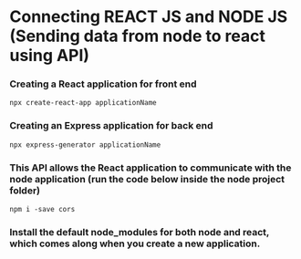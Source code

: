 # Connecting REACT JS and NODE JS  (Sending data from node to react using API)
 
### Creating a React application for front end
    npx create-react-app applicationName

### Creating an Express application for back end
    npx express-generator applicationName

### This API allows the React application to communicate with the node application (run the code below inside the node project folder)
    npm i -save cors

### Install the default node_modules for both node and react, which comes along when you create a new application.